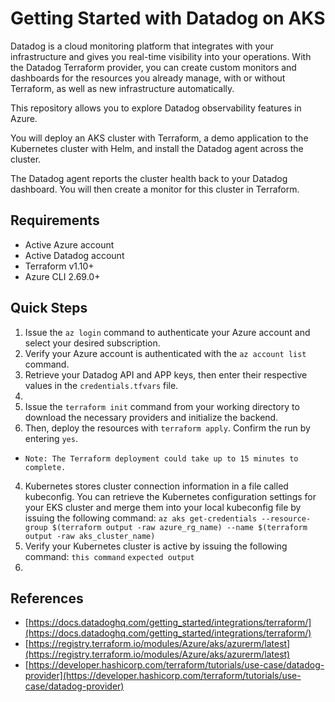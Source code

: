 # Getting Started with Datadog on AKS

Datadog is a cloud monitoring platform that integrates with your infrastructure and gives you 
real-time visibility into your operations. With the Datadog Terraform provider, you can create 
custom monitors and dashboards for the resources you already manage, with or without Terraform, 
as well as new infrastructure automatically.

This repository allows you to explore Datadog observability features in Azure.

You will deploy an AKS cluster with Terraform, a demo application to the Kubernetes cluster 
with Helm, and install the Datadog agent across the cluster. 

The Datadog agent reports the cluster health back to your Datadog dashboard. 
You will then create a monitor for this cluster in Terraform.

## Requirements

- Active Azure account
- Active Datadog account
- Terraform v1.10+
- Azure CLI 2.69.0+

## Quick Steps

1. Issue the ```az login``` command to authenticate your Azure account and select your desired subscription.
2. Verify your Azure account is authenticated with the ```az account list``` command.
3. Retrieve your Datadog API and APP keys, then enter their respective values in the `credentials.tfvars` file.
4. 
2. Issue the ```terraform init``` command from your working directory to download the necessary providers and initialize the backend.
3. Then, deploy the resources with ```terraform apply```. Confirm the run by entering `yes`.
- `Note: The Terraform deployment could take up to 15 minutes to complete.`
4. Kubernetes stores cluster connection information in a file called kubeconfig. 
You can retrieve the Kubernetes configuration settings for your EKS cluster and merge them into 
your local kubeconfig file by issuing the following command:
```az aks get-credentials --resource-group $(terraform output -raw azure_rg_name) --name $(terraform output -raw aks_cluster_name)```
5. Verify your Kubernetes cluster is active by issuing the following command:
```this command```
`expected output`
6. 


## References

- [https://docs.datadoghq.com/getting_started/integrations/terraform/](https://docs.datadoghq.com/getting_started/integrations/terraform/)
- [https://registry.terraform.io/modules/Azure/aks/azurerm/latest](https://registry.terraform.io/modules/Azure/aks/azurerm/latest)
- [https://developer.hashicorp.com/terraform/tutorials/use-case/datadog-provider](https://developer.hashicorp.com/terraform/tutorials/use-case/datadog-provider)
